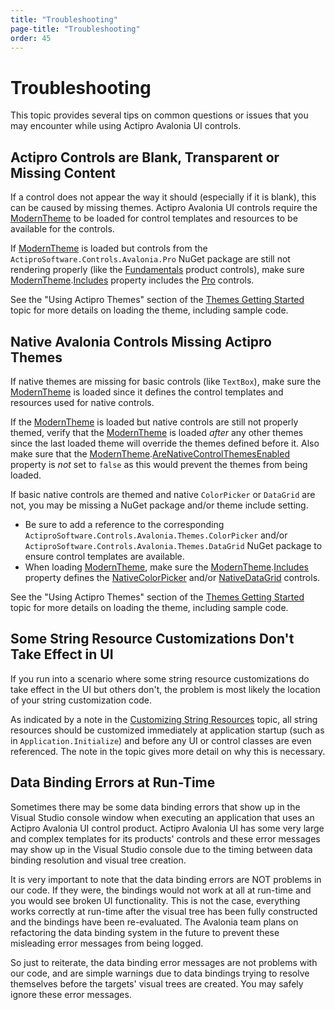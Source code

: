 ```yaml
---
title: "Troubleshooting"
page-title: "Troubleshooting"
order: 45
---
```

# Troubleshooting

This topic provides several tips on common questions or issues that you may encounter while using Actipro Avalonia UI controls.

## Actipro Controls are Blank, Transparent or Missing Content

If a control does not appear the way it should (especially if it is blank), this can be caused by missing themes.  Actipro Avalonia UI controls require the [ModernTheme](xref:@ActiproUIRoot.Themes.ModernTheme) to be loaded for control templates and resources to be available for the controls.

If [ModernTheme](xref:@ActiproUIRoot.Themes.ModernTheme) is loaded but controls from the `ActiproSoftware.Controls.Avalonia.Pro` NuGet package are still not rendering properly (like the [Fundamentals](fundamentals/index.md) product controls), make sure [ModernTheme](xref:@ActiproUIRoot.Themes.ModernTheme).[Includes](xref:@ActiproUIRoot.Themes.ModernTheme.Includes) property includes the [Pro](xref:@ActiproUIRoot.Themes.ThemeStyleIncludes.Pro) controls.

See the "Using Actipro Themes" section of the [Themes Getting Started](themes/getting-started.md) topic for more details on loading the theme, including sample code.

## Native Avalonia Controls Missing Actipro Themes

If native themes are missing for basic controls (like `TextBox`), make sure the [ModernTheme](xref:@ActiproUIRoot.Themes.ModernTheme) is loaded since it defines the control templates and resources used for native controls.

If the [ModernTheme](xref:@ActiproUIRoot.Themes.ModernTheme) is loaded but native controls are still not properly themed, verify that the [ModernTheme](xref:@ActiproUIRoot.Themes.ModernTheme) is loaded *after* any other themes since the last loaded theme will override the themes defined before it.  Also make sure that the [ModernTheme](xref:@ActiproUIRoot.Themes.ModernTheme).[AreNativeControlThemesEnabled](xref:@ActiproUIRoot.Themes.ModernTheme.AreNativeControlThemesEnabled) property is *not* set to `false` as this would prevent the themes from being loaded.

If basic native controls are themed and native `ColorPicker` or `DataGrid` are not, you may be missing a NuGet package and/or theme include setting.

- Be sure to add a reference to the corresponding `ActiproSoftware.Controls.Avalonia.Themes.ColorPicker` and/or `ActiproSoftware.Controls.Avalonia.Themes.DataGrid` NuGet package to ensure control templates are available.
- When loading [ModernTheme](xref:@ActiproUIRoot.Themes.ModernTheme), make sure the [ModernTheme](xref:@ActiproUIRoot.Themes.ModernTheme).[Includes](xref:@ActiproUIRoot.Themes.ModernTheme.Includes) property defines the [NativeColorPicker](xref:@ActiproUIRoot.Themes.ThemeStyleIncludes.NativeColorPicker) and/or [NativeDataGrid](xref:@ActiproUIRoot.Themes.ThemeStyleIncludes.NativeDataGrid) controls.

See the "Using Actipro Themes" section of the [Themes Getting Started](themes/getting-started.md) topic for more details on loading the theme, including sample code.

## Some String Resource Customizations Don't Take Effect in UI

If you run into a scenario where some string resource customizations do take effect in the UI but others don't, the problem is most likely the location of your string customization code.

As indicated by a note in the [Customizing String Resources](customizing-string-resources.md) topic, all string resources should be customized immediately at application startup (such as in `Application.Initialize`) and before any UI or control classes are even referenced.  The note in the topic gives more detail on why this is necessary.

## Data Binding Errors at Run-Time

Sometimes there may be some data binding errors that show up in the Visual Studio console window when executing an application that uses an Actipro Avalonia UI control product.  Actipro Avalonia UI has some very large and complex templates for its products' controls and these error messages may show up in the Visual Studio console due to the timing between data binding resolution and visual tree creation.

It is very important to note that the data binding errors are NOT problems in our code.  If they were, the bindings would not work at all at run-time and you would see broken UI functionality.  This is not the case, everything works correctly at run-time after the visual tree has been fully constructed and the bindings have been re-evaluated.  The Avalonia team plans on refactoring the data binding system in the future to prevent these misleading error messages from being logged.

So just to reiterate, the data binding error messages are not problems with our code, and are simple warnings due to data bindings trying to resolve themselves before the targets' visual trees are created.  You may safely ignore these error messages.
